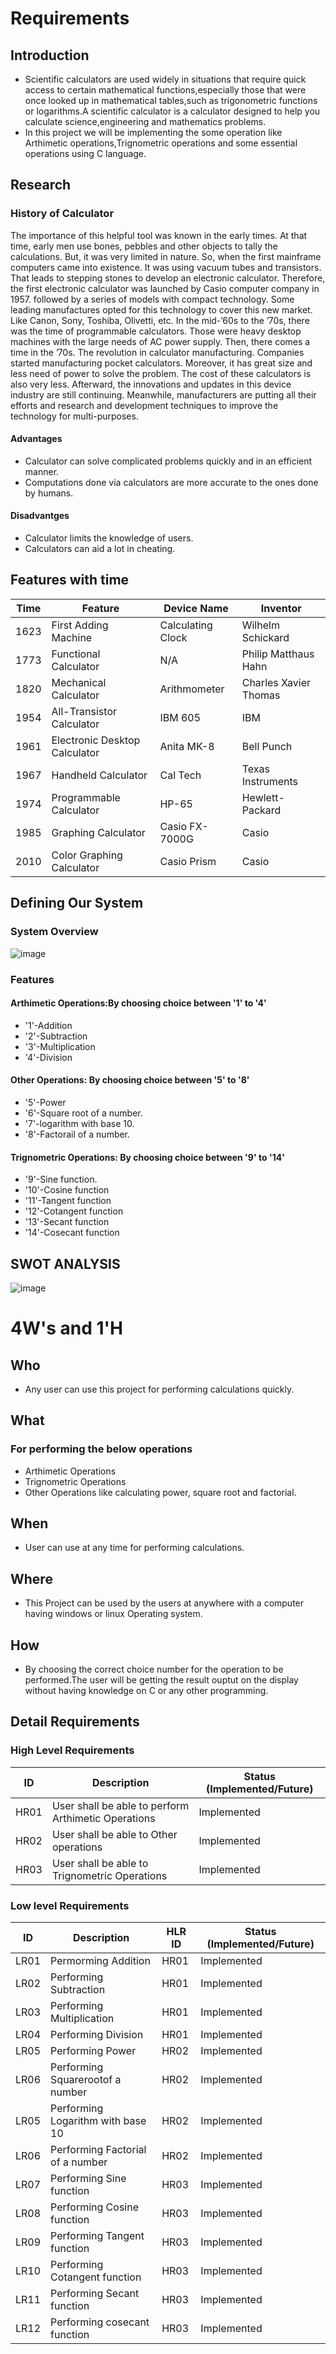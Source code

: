 # Requirements
## Introduction
* Scientific calculators are used widely in situations that require quick access to certain mathematical functions,especially those that were once looked up in mathematical tables,such as trigonometric functions or logarithms.A scientific calculator is a calculator designed to help you calculate science,engineering and mathematics problems. 
* In this project we will be implementing the some operation like Arthimetic operations,Trignometric operations and some essential operations using C language.
## Research
### History of Calculator
The importance of this helpful tool was known in the early times. At that time, early men use bones, pebbles and other objects to tally the calculations. But, it was very limited in nature. So, when the first mainframe computers came into existence. It was using vacuum tubes and transistors. That leads to stepping stones to develop an electronic calculator.
Therefore, the first electronic calculator was launched by Casio computer company in 1957. followed by a series of models with compact technology. Some leading manufactures opted for this technology to cover this new market. Like Canon, Sony, Toshiba, Olivetti, etc.
In the mid-’60s to the ’70s, there was the time of programmable calculators. Those were heavy desktop machines with the large needs of AC power supply.
Then, there comes a time in the ’70s. The revolution in calculator manufacturing. Companies started manufacturing pocket calculators. Moreover, it has great size and less need of power to solve the problem. The cost of these calculators is also very less.
Afterward, the innovations and updates in this device industry are still continuing. Meanwhile, manufacturers are putting all their efforts and research and development techniques to improve the technology for multi-purposes.
#### Advantages
*   Calculator can solve complicated problems quickly and in an efficient manner.
*   Computations done via calculators are more accurate to the ones done by humans.
#### Disadvantges
*   Calculator limits the knowledge of users.
*   Calculators can aid a lot in cheating.
## Features with time
| Time | Feature | Device Name | Inventor |
| ---- | ------ | ---------- | ---------|
| 1623 | First Adding Machine | Calculating Clock | Wilhelm Schickard |
| 1773 | Functional Calculator | N/A | Philip Matthaus Hahn | 
| 1820 | Mechanical Calculator | Arithmometer | Charles Xavier Thomas |
| 1954 | All-Transistor Calculator | IBM 605 | IBM |
| 1961 | Electronic Desktop Calculator | Anita MK-8 | Bell Punch |
| 1967 | Handheld Calculator | Cal Tech | Texas Instruments |
| 1974 | Programmable Calculator | HP-65 | Hewlett-Packard |
| 1985 | Graphing Calculator | Casio FX-7000G | Casio |
| 2010 | Color Graphing Calculator | Casio Prism | Casio |
## Defining Our System
### System Overview
![image](https://user-images.githubusercontent.com/86421554/125201071-32782c00-e28b-11eb-8e6d-c307acbc5dc9.png)

### Features
#### Arthimetic Operations:By choosing  choice between '1' to '4'
*   '1'-Addition
*   '2'-Subtraction
*   '3'-Multiplication
*   '4'-Division
#### Other Operations: By choosing choice between '5' to '8'
*   '5'-Power
*   '6'-Square root of a number.
*   '7'-logarithm with base 10.
*   '8'-Factorail of a number.
#### Trignometric Operations: By choosing choice between '9' to '14'
*   '9'-Sine function.
*   '10'-Cosine function
*   '11'-Tangent function
*   '12'-Cotangent function
*   '13'-Secant function
*   '14'-Cosecant function
## SWOT ANALYSIS
![image](https://user-images.githubusercontent.com/86421554/125201110-50de2780-e28b-11eb-8d06-52c9438790ff.png)


# 4W&#39;s and 1&#39;H
## Who
*   Any user can use this project for performing calculations quickly.
## What
### For performing the below operations
*   Arthimetic Operations
*   Trignometric Operations
*   Other Operations like calculating power, square root and factorial.
## When
*   User can use at any time for performing calculations. 
## Where
*   This Project can be used by the users at anywhere with a computer having windows or linux Operating system.
## How
*   By choosing the correct choice number for the operation to be performed.The user will be getting the result ouptut on the display without having knowledge on C or any other programming.
## Detail Requirements
### High Level Requirements 
| ID | Description | Status (Implemented/Future) | 
| ----- | ----- | ---------|
| HR01 | User shall be able to perform Arthimetic Operations | Implemented | 
| HR02 | User shall be able to Other operations | Implemented |
| HR03 | User shall be able to Trignometric Operations | Implemented |
### Low level Requirements
| ID | Description | HLR ID | Status (Implemented/Future) |
| ------ | --------- | ------ | ----- |
| LR01 | Permorming Addition | HR01 | Implemented |
| LR02 | Performing Subtraction | HR01 | Implemented |
| LR03 | Performing Multiplication | HR01 | Implemented |
| LR04 | Performing Division | HR01 | Implemented |
| LR05 | Performing Power | HR02 | Implemented |
| LR06 | Performing Squarerootof a number | HR02 | Implemented |
| LR05 | Performing Logarithm with base 10 | HR02 | Implemented |
| LR06 | Performing Factorial of a number | HR02 | Implemented |
| LR07 | Performing Sine function | HR03 | Implemented |
| LR08 | Performing Cosine function | HR03 | Implemented |
| LR09 | Performing Tangent function | HR03 | Implemented |
| LR10 | Performing Cotangent function | HR03 | Implemented |
| LR11 | Performing Secant function | HR03 | Implemented |
| LR12 | Performing cosecant function | HR03 | Implemented |
























